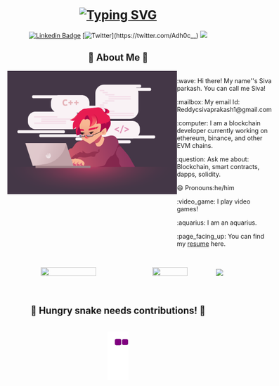 <h1 align="center" style="border-bottom: none">
  <a href="https://github.com/Ad-h0c/Ad-h0c/blob/main/README.md"><img src="https://readme-typing-svg.herokuapp.com?font=Fira+Code&size=25&pause=1000&background=D1FF3800&multiline=true&width=435&lines=Welcome+to+the+Ad-h0c's+realm!" alt="Typing SVG" style="border-bottom: none" /></a>
  </h1>

<div align="center">
    
[![Linkedin Badge](https://img.shields.io/badge/-LinkedIn-0e76a8?style=flat-square&logo=Linkedin&logoColor=white)](https://www.linkedin.com/in/siva-prakash-reddy-c-7b63ab229/)
[![Twitter](https://img.shields.io/twitter/follow/Adh0c__)](https://twitter.com/Adh0c__)
![](https://visitor-badge.glitch.me/badge?page_id=Ad-h0c)
  </div>

<div align="center">
  <h2> 🧞‍ About Me 🧞‍ </h2>
  </div>

<div style="display: flex; flex-direction: row;">
  <img class="img" height="280em" align="right" src="./Coding.png"/>
    <div style="">
      <p>:wave: Hi there! My name''s Siva parkash. You can call me Siva! </p>
      <p>:mailbox: My email Id: Reddycsivaprakash1@gmail.com</p>
      <p> :computer: I am a blockchain developer currently working on ethereum, binance, and other EVM chains.</p>
      <p>:question: Ask me about:  Blockchain, smart contracts, dapps, solidity. </p>
      <p :phone: How to reach me: Linkedin, twitter. </p>
      <p>😄 Pronouns:he/him</p>
      <p>:video_game: I play video games! </p>
      <p>:aquarius: I am an aquarius.</p>
      <p>:page_facing_up: You can find my <a href="https://ad-h0c.github.io/resume/">resume</a> here.</p>
    </div>
</div>

<br>

<p align="center">
  <img height="50%" width="50%" src ="https://github-readme-stats.vercel.app/api?username=Ad-h0c&show_icons=true&count_private=true&theme=buefy&hide_border=true&hide=issues,contribs">
  <img height="50%" width="40%" src ="https://github-readme-stats.vercel.app/api/top-langs/?username=Ad-h0c&layout=compact&hide_border=true&theme=buefy&langs_count=6&hide=jupyter%20notebook,tex,css,php">
  <img src ="https://github-readme-streak-stats.herokuapp.com?user=Ad-h0c&theme=buefy&hide_border=true">
  <br>
  <br>
  <br>
</p>

<div align="center">
  <h2>🐍 Hungry snake needs contributions! 🐍</h2>
  <br>
  <img alt="snake eating my contribution" src="https://github.com/ad-h0c/ad-h0c/blob/output/github-contribution-grid-snake.gif">
  <br>
</div>




